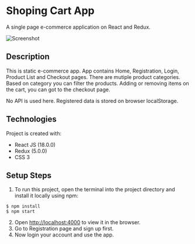 # Shoping Cart App
A single page e-commerce application on React and Redux.

![Screenshot](https://github.com/aniketmazumdar/shopping-cart/blob/main/src/assets/img/screenshot.jpg?raw=true)

## Description
This is static e-commerce app. App contains Home, Registration, Login, Product List and Checkout pages. There are mutiple product categories. Based on category you can filter the products. Adding or removing items on the cart, you can got to the checkout page.

No API is used here. Registered data is stored on browser localStorage.


## Technologies
Project is created with:
* React JS (18.0.0)
* Redux (5.0.0)
* CSS 3


## Setup Steps
1. To run this project, open the terminal into the project directory and install it locally using npm:

```
$ npm install
$ npm start
```
2. Open [http://localhost:4000](http://localhost:4000) to view it in the browser.
3. Go to Registration page and sign up first.
4. Now login your account and use the app.
